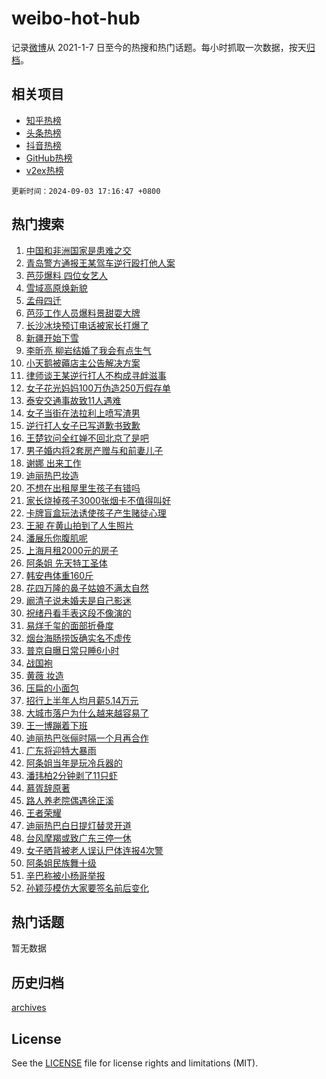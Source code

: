 # weibo-hot-hub

记录[微博](https://www.weibo.com)从 2021-1-7 日至今的热搜和热门话题。每小时抓取一次数据，按天[归档](archives)。

## 相关项目

- [知乎热榜](https://github.com/lonnyzhang423/zhihu-hot-hub)
- [头条热榜](https://github.com/lonnyzhang423/toutiao-hot-hub)
- [抖音热榜](https://github.com/lonnyzhang423/douyin-hot-hub)
- [GitHub热榜](https://github.com/lonnyzhang423/github-hot-hub)
- [v2ex热榜](https://github.com/lonnyzhang423/v2ex-hot-hub)


`更新时间：2024-09-03 17:16:47 +0800`

## 热门搜索

1. [中国和非洲国家是患难之交](https://m.weibo.cn/search?containerid=100103type%3D1%26t%3D10%26q%3D%23%E4%B8%AD%E5%9B%BD%E5%92%8C%E9%9D%9E%E6%B4%B2%E5%9B%BD%E5%AE%B6%E6%98%AF%E6%82%A3%E9%9A%BE%E4%B9%8B%E4%BA%A4%23&stream_entry_id=51&isnewpage=1&extparam=seat%3D1%26filter_type%3Drealtimehot%26stream_entry_id%3D51%26c_type%3D51%26dgr%3D0%26cate%3D10103%26pos%3D0%26q%3D%2523%25E4%25B8%25AD%25E5%259B%25BD%25E5%2592%258C%25E9%259D%259E%25E6%25B4%25B2%25E5%259B%25BD%25E5%25AE%25B6%25E6%2598%25AF%25E6%2582%25A3%25E9%259A%25BE%25E4%25B9%258B%25E4%25BA%25A4%2523%26display_time%3D1725355006%26pre_seqid%3D17253550060550056654)
1. [青岛警方通报王某驾车逆行殴打他人案](https://m.weibo.cn/search?containerid=100103type%3D1%26t%3D10%26q%3D%23%E9%9D%92%E5%B2%9B%E8%AD%A6%E6%96%B9%E9%80%9A%E6%8A%A5%E7%8E%8B%E6%9F%90%E9%A9%BE%E8%BD%A6%E9%80%86%E8%A1%8C%E6%AE%B4%E6%89%93%E4%BB%96%E4%BA%BA%E6%A1%88%23&stream_entry_id=31&isnewpage=1&extparam=seat%3D1%26stream_entry_id%3D31%26flag%3D4%26dgr%3D0%26pos%3D0%26filter_type%3Drealtimehot%26q%3D%2523%25E9%259D%2592%25E5%25B2%259B%25E8%25AD%25A6%25E6%2596%25B9%25E9%2580%259A%25E6%258A%25A5%25E7%258E%258B%25E6%259F%2590%25E9%25A9%25BE%25E8%25BD%25A6%25E9%2580%2586%25E8%25A1%258C%25E6%25AE%25B4%25E6%2589%2593%25E4%25BB%2596%25E4%25BA%25BA%25E6%25A1%2588%2523%26c_type%3D31%26realpos%3D1%26lcate%3D5001%26band_rank%3D1%26cate%3D5001%26display_time%3D1725355006%26pre_seqid%3D17253550060550056654)
1. [芭莎爆料 四位女艺人](https://m.weibo.cn/search?containerid=100103type%3D1%26t%3D10%26q%3D%E8%8A%AD%E8%8E%8E%E7%88%86%E6%96%99+%E5%9B%9B%E4%BD%8D%E5%A5%B3%E8%89%BA%E4%BA%BA&stream_entry_id=31&isnewpage=1&extparam=seat%3D1%26stream_entry_id%3D31%26flag%3D1%26dgr%3D0%26pos%3D1%26filter_type%3Drealtimehot%26q%3D%25E8%258A%25AD%25E8%258E%258E%25E7%2588%2586%25E6%2596%2599%2520%25E5%259B%259B%25E4%25BD%258D%25E5%25A5%25B3%25E8%2589%25BA%25E4%25BA%25BA%26c_type%3D31%26realpos%3D2%26lcate%3D5001%26band_rank%3D2%26cate%3D5001%26display_time%3D1725355006%26pre_seqid%3D17253550060550056654)
1. [雪域高原焕新貌](https://m.weibo.cn/search?containerid=100103type%3D1%26t%3D10%26q%3D%23%E9%9B%AA%E5%9F%9F%E9%AB%98%E5%8E%9F%E7%84%95%E6%96%B0%E8%B2%8C%23&stream_entry_id=31&isnewpage=1&extparam=seat%3D1%26stream_entry_id%3D31%26flag%3D1%26dgr%3D0%26pos%3D2%26filter_type%3Drealtimehot%26q%3D%2523%25E9%259B%25AA%25E5%259F%259F%25E9%25AB%2598%25E5%258E%259F%25E7%2584%2595%25E6%2596%25B0%25E8%25B2%258C%2523%26c_type%3D31%26realpos%3D3%26lcate%3D5001%26band_rank%3D3%26cate%3D5001%26display_time%3D1725355006%26pre_seqid%3D17253550060550056654)
1. [孟母四迁](https://m.weibo.cn/search?containerid=100103type%3D1%26t%3D10%26q%3D%23%E5%AD%9F%E6%AF%8D%E5%9B%9B%E8%BF%81%23&stream_entry_id=31&isnewpage=1&extparam=seat%3D1%26stream_entry_id%3D31%26dgr%3D0%26topic_ad%3D1%26pos%3D3%26filter_type%3Drealtimehot%26q%3D%2523%25E5%25AD%259F%25E6%25AF%258D%25E5%259B%259B%25E8%25BF%2581%2523%26c_type%3D31%26lcate%3D5001%26is_ad_pos%3D1%26cate%3D5001%26adid%3D253113%26band_rank%3D4%26display_time%3D1725355006%26pre_seqid%3D17253550060550056654)
1. [芭莎工作人员爆料景甜耍大牌](https://m.weibo.cn/search?containerid=100103type%3D1%26t%3D10%26q%3D%23%E8%8A%AD%E8%8E%8E%E5%B7%A5%E4%BD%9C%E4%BA%BA%E5%91%98%E7%88%86%E6%96%99%E6%99%AF%E7%94%9C%E8%80%8D%E5%A4%A7%E7%89%8C%23&stream_entry_id=31&isnewpage=1&extparam=seat%3D1%26stream_entry_id%3D31%26flag%3D1%26dgr%3D0%26pos%3D4%26filter_type%3Drealtimehot%26q%3D%2523%25E8%258A%25AD%25E8%258E%258E%25E5%25B7%25A5%25E4%25BD%259C%25E4%25BA%25BA%25E5%2591%2598%25E7%2588%2586%25E6%2596%2599%25E6%2599%25AF%25E7%2594%259C%25E8%2580%258D%25E5%25A4%25A7%25E7%2589%258C%2523%26c_type%3D31%26realpos%3D4%26lcate%3D5001%26band_rank%3D4%26cate%3D5001%26display_time%3D1725355006%26pre_seqid%3D17253550060550056654)
1. [长沙冰块预订电话被家长打爆了](https://m.weibo.cn/search?containerid=100103type%3D1%26t%3D10%26q%3D%23%E9%95%BF%E6%B2%99%E5%86%B0%E5%9D%97%E9%A2%84%E8%AE%A2%E7%94%B5%E8%AF%9D%E8%A2%AB%E5%AE%B6%E9%95%BF%E6%89%93%E7%88%86%E4%BA%86%23&stream_entry_id=31&isnewpage=1&extparam=seat%3D1%26stream_entry_id%3D31%26flag%3D0%26dgr%3D0%26pos%3D5%26filter_type%3Drealtimehot%26q%3D%2523%25E9%2595%25BF%25E6%25B2%2599%25E5%2586%25B0%25E5%259D%2597%25E9%25A2%2584%25E8%25AE%25A2%25E7%2594%25B5%25E8%25AF%259D%25E8%25A2%25AB%25E5%25AE%25B6%25E9%2595%25BF%25E6%2589%2593%25E7%2588%2586%25E4%25BA%2586%2523%26c_type%3D31%26realpos%3D5%26lcate%3D5001%26band_rank%3D5%26cate%3D5001%26display_time%3D1725355006%26pre_seqid%3D17253550060550056654)
1. [新疆开始下雪](https://m.weibo.cn/search?containerid=100103type%3D1%26t%3D10%26q%3D%23%E6%96%B0%E7%96%86%E5%BC%80%E5%A7%8B%E4%B8%8B%E9%9B%AA%23&stream_entry_id=31&isnewpage=1&extparam=seat%3D1%26stream_entry_id%3D31%26flag%3D0%26dgr%3D0%26pos%3D6%26filter_type%3Drealtimehot%26q%3D%2523%25E6%2596%25B0%25E7%2596%2586%25E5%25BC%2580%25E5%25A7%258B%25E4%25B8%258B%25E9%259B%25AA%2523%26c_type%3D31%26realpos%3D6%26lcate%3D5001%26band_rank%3D6%26cate%3D5001%26display_time%3D1725355006%26pre_seqid%3D17253550060550056654)
1. [李昕亮 柳岩结婚了我会有点生气](https://m.weibo.cn/search?containerid=100103type%3D1%26t%3D10%26q%3D%E6%9D%8E%E6%98%95%E4%BA%AE+%E6%9F%B3%E5%B2%A9%E7%BB%93%E5%A9%9A%E4%BA%86%E6%88%91%E4%BC%9A%E6%9C%89%E7%82%B9%E7%94%9F%E6%B0%94&stream_entry_id=31&isnewpage=1&extparam=seat%3D1%26stream_entry_id%3D31%26flag%3D1%26dgr%3D0%26pos%3D7%26filter_type%3Drealtimehot%26q%3D%25E6%259D%258E%25E6%2598%2595%25E4%25BA%25AE%2520%25E6%259F%25B3%25E5%25B2%25A9%25E7%25BB%2593%25E5%25A9%259A%25E4%25BA%2586%25E6%2588%2591%25E4%25BC%259A%25E6%259C%2589%25E7%2582%25B9%25E7%2594%259F%25E6%25B0%2594%26c_type%3D31%26realpos%3D7%26lcate%3D5001%26band_rank%3D7%26cate%3D5001%26display_time%3D1725355006%26pre_seqid%3D17253550060550056654)
1. [小天鹅被薅店主公告解决方案](https://m.weibo.cn/search?containerid=100103type%3D1%26t%3D10%26q%3D%23%E5%B0%8F%E5%A4%A9%E9%B9%85%E8%A2%AB%E8%96%85%E5%BA%97%E4%B8%BB%E5%85%AC%E5%91%8A%E8%A7%A3%E5%86%B3%E6%96%B9%E6%A1%88%23&stream_entry_id=31&isnewpage=1&extparam=seat%3D1%26stream_entry_id%3D31%26flag%3D0%26dgr%3D0%26pos%3D8%26filter_type%3Drealtimehot%26q%3D%2523%25E5%25B0%258F%25E5%25A4%25A9%25E9%25B9%2585%25E8%25A2%25AB%25E8%2596%2585%25E5%25BA%2597%25E4%25B8%25BB%25E5%2585%25AC%25E5%2591%258A%25E8%25A7%25A3%25E5%2586%25B3%25E6%2596%25B9%25E6%25A1%2588%2523%26c_type%3D31%26realpos%3D8%26lcate%3D5001%26band_rank%3D8%26cate%3D5001%26display_time%3D1725355006%26pre_seqid%3D17253550060550056654)
1. [律师谈王某逆行打人不构成寻衅滋事](https://m.weibo.cn/search?containerid=100103type%3D1%26t%3D10%26q%3D%23%E5%BE%8B%E5%B8%88%E8%B0%88%E7%8E%8B%E6%9F%90%E9%80%86%E8%A1%8C%E6%89%93%E4%BA%BA%E4%B8%8D%E6%9E%84%E6%88%90%E5%AF%BB%E8%A1%85%E6%BB%8B%E4%BA%8B%23&stream_entry_id=31&isnewpage=1&extparam=seat%3D1%26stream_entry_id%3D31%26flag%3D1%26dgr%3D0%26pos%3D9%26filter_type%3Drealtimehot%26q%3D%2523%25E5%25BE%258B%25E5%25B8%2588%25E8%25B0%2588%25E7%258E%258B%25E6%259F%2590%25E9%2580%2586%25E8%25A1%258C%25E6%2589%2593%25E4%25BA%25BA%25E4%25B8%258D%25E6%259E%2584%25E6%2588%2590%25E5%25AF%25BB%25E8%25A1%2585%25E6%25BB%258B%25E4%25BA%258B%2523%26c_type%3D31%26realpos%3D9%26lcate%3D5001%26band_rank%3D9%26cate%3D5001%26display_time%3D1725355006%26pre_seqid%3D17253550060550056654)
1. [女子花光妈妈100万伪造250万假存单](https://m.weibo.cn/search?containerid=100103type%3D1%26t%3D10%26q%3D%23%E5%A5%B3%E5%AD%90%E8%8A%B1%E5%85%89%E5%A6%88%E5%A6%88100%E4%B8%87%E4%BC%AA%E9%80%A0250%E4%B8%87%E5%81%87%E5%AD%98%E5%8D%95%23&stream_entry_id=31&isnewpage=1&extparam=seat%3D1%26stream_entry_id%3D31%26flag%3D0%26dgr%3D0%26pos%3D10%26filter_type%3Drealtimehot%26q%3D%2523%25E5%25A5%25B3%25E5%25AD%2590%25E8%258A%25B1%25E5%2585%2589%25E5%25A6%2588%25E5%25A6%2588100%25E4%25B8%2587%25E4%25BC%25AA%25E9%2580%25A0250%25E4%25B8%2587%25E5%2581%2587%25E5%25AD%2598%25E5%258D%2595%2523%26c_type%3D31%26realpos%3D10%26lcate%3D5001%26band_rank%3D10%26cate%3D5001%26display_time%3D1725355006%26pre_seqid%3D17253550060550056654)
1. [泰安交通事故致11人遇难](https://m.weibo.cn/search?containerid=100103type%3D1%26t%3D10%26q%3D%23%E6%B3%B0%E5%AE%89%E4%BA%A4%E9%80%9A%E4%BA%8B%E6%95%85%E8%87%B411%E4%BA%BA%E9%81%87%E9%9A%BE%23&stream_entry_id=31&isnewpage=1&extparam=seat%3D1%26stream_entry_id%3D31%26flag%3D2%26dgr%3D0%26pos%3D11%26filter_type%3Drealtimehot%26q%3D%2523%25E6%25B3%25B0%25E5%25AE%2589%25E4%25BA%25A4%25E9%2580%259A%25E4%25BA%258B%25E6%2595%2585%25E8%2587%25B411%25E4%25BA%25BA%25E9%2581%2587%25E9%259A%25BE%2523%26c_type%3D31%26realpos%3D11%26lcate%3D5001%26band_rank%3D11%26cate%3D5001%26display_time%3D1725355006%26pre_seqid%3D17253550060550056654)
1. [女子当街在法拉利上喷写渣男](https://m.weibo.cn/search?containerid=100103type%3D1%26t%3D10%26q%3D%23%E5%A5%B3%E5%AD%90%E5%BD%93%E8%A1%97%E5%9C%A8%E6%B3%95%E6%8B%89%E5%88%A9%E4%B8%8A%E5%96%B7%E5%86%99%E6%B8%A3%E7%94%B7%23&stream_entry_id=31&isnewpage=1&extparam=seat%3D1%26stream_entry_id%3D31%26flag%3D0%26dgr%3D0%26pos%3D12%26filter_type%3Drealtimehot%26q%3D%2523%25E5%25A5%25B3%25E5%25AD%2590%25E5%25BD%2593%25E8%25A1%2597%25E5%259C%25A8%25E6%25B3%2595%25E6%258B%2589%25E5%2588%25A9%25E4%25B8%258A%25E5%2596%25B7%25E5%2586%2599%25E6%25B8%25A3%25E7%2594%25B7%2523%26c_type%3D31%26realpos%3D12%26lcate%3D5001%26band_rank%3D12%26cate%3D5001%26display_time%3D1725355006%26pre_seqid%3D17253550060550056654)
1. [逆行打人女子已写道歉书致歉](https://m.weibo.cn/search?containerid=100103type%3D1%26t%3D10%26q%3D%23%E9%80%86%E8%A1%8C%E6%89%93%E4%BA%BA%E5%A5%B3%E5%AD%90%E5%B7%B2%E5%86%99%E9%81%93%E6%AD%89%E4%B9%A6%E8%87%B4%E6%AD%89%23&stream_entry_id=31&isnewpage=1&extparam=seat%3D1%26stream_entry_id%3D31%26flag%3D1%26dgr%3D0%26pos%3D13%26filter_type%3Drealtimehot%26q%3D%2523%25E9%2580%2586%25E8%25A1%258C%25E6%2589%2593%25E4%25BA%25BA%25E5%25A5%25B3%25E5%25AD%2590%25E5%25B7%25B2%25E5%2586%2599%25E9%2581%2593%25E6%25AD%2589%25E4%25B9%25A6%25E8%2587%25B4%25E6%25AD%2589%2523%26c_type%3D31%26realpos%3D13%26lcate%3D5001%26band_rank%3D13%26cate%3D5001%26display_time%3D1725355006%26pre_seqid%3D17253550060550056654)
1. [王楚钦问全红婵不回北京了是吧](https://m.weibo.cn/search?containerid=100103type%3D1%26t%3D10%26q%3D%23%E7%8E%8B%E6%A5%9A%E9%92%A6%E9%97%AE%E5%85%A8%E7%BA%A2%E5%A9%B5%E4%B8%8D%E5%9B%9E%E5%8C%97%E4%BA%AC%E4%BA%86%E6%98%AF%E5%90%A7%23&stream_entry_id=31&isnewpage=1&extparam=seat%3D1%26stream_entry_id%3D31%26flag%3D0%26dgr%3D0%26pos%3D14%26filter_type%3Drealtimehot%26q%3D%2523%25E7%258E%258B%25E6%25A5%259A%25E9%2592%25A6%25E9%2597%25AE%25E5%2585%25A8%25E7%25BA%25A2%25E5%25A9%25B5%25E4%25B8%258D%25E5%259B%259E%25E5%258C%2597%25E4%25BA%25AC%25E4%25BA%2586%25E6%2598%25AF%25E5%2590%25A7%2523%26c_type%3D31%26realpos%3D14%26lcate%3D5001%26band_rank%3D14%26cate%3D5001%26display_time%3D1725355006%26pre_seqid%3D17253550060550056654)
1. [男子婚内将2套房产赠与和前妻儿子](https://m.weibo.cn/search?containerid=100103type%3D1%26t%3D10%26q%3D%23%E7%94%B7%E5%AD%90%E5%A9%9A%E5%86%85%E5%B0%862%E5%A5%97%E6%88%BF%E4%BA%A7%E8%B5%A0%E4%B8%8E%E5%92%8C%E5%89%8D%E5%A6%BB%E5%84%BF%E5%AD%90%23&stream_entry_id=31&isnewpage=1&extparam=seat%3D1%26stream_entry_id%3D31%26flag%3D0%26dgr%3D0%26pos%3D15%26filter_type%3Drealtimehot%26q%3D%2523%25E7%2594%25B7%25E5%25AD%2590%25E5%25A9%259A%25E5%2586%2585%25E5%25B0%25862%25E5%25A5%2597%25E6%2588%25BF%25E4%25BA%25A7%25E8%25B5%25A0%25E4%25B8%258E%25E5%2592%258C%25E5%2589%258D%25E5%25A6%25BB%25E5%2584%25BF%25E5%25AD%2590%2523%26c_type%3D31%26realpos%3D15%26lcate%3D5001%26band_rank%3D15%26cate%3D5001%26display_time%3D1725355006%26pre_seqid%3D17253550060550056654)
1. [谢娜 出来工作](https://m.weibo.cn/search?containerid=100103type%3D1%26t%3D10%26q%3D%E8%B0%A2%E5%A8%9C+%E5%87%BA%E6%9D%A5%E5%B7%A5%E4%BD%9C&stream_entry_id=31&isnewpage=1&extparam=seat%3D1%26stream_entry_id%3D31%26flag%3D1%26dgr%3D0%26pos%3D16%26filter_type%3Drealtimehot%26q%3D%25E8%25B0%25A2%25E5%25A8%259C%2520%25E5%2587%25BA%25E6%259D%25A5%25E5%25B7%25A5%25E4%25BD%259C%26c_type%3D31%26realpos%3D16%26lcate%3D5001%26band_rank%3D16%26cate%3D5001%26display_time%3D1725355006%26pre_seqid%3D17253550060550056654)
1. [迪丽热巴妆造](https://m.weibo.cn/search?containerid=100103type%3D1%26t%3D10%26q%3D%E8%BF%AA%E4%B8%BD%E7%83%AD%E5%B7%B4%E5%A6%86%E9%80%A0&stream_entry_id=31&isnewpage=1&extparam=seat%3D1%26stream_entry_id%3D31%26flag%3D0%26dgr%3D0%26pos%3D17%26filter_type%3Drealtimehot%26q%3D%25E8%25BF%25AA%25E4%25B8%25BD%25E7%2583%25AD%25E5%25B7%25B4%25E5%25A6%2586%25E9%2580%25A0%26c_type%3D31%26realpos%3D17%26lcate%3D5001%26band_rank%3D17%26cate%3D5001%26display_time%3D1725355006%26pre_seqid%3D17253550060550056654)
1. [不想在出租屋里生孩子有错吗](https://m.weibo.cn/search?containerid=100103type%3D1%26t%3D10%26q%3D%E4%B8%8D%E6%83%B3%E5%9C%A8%E5%87%BA%E7%A7%9F%E5%B1%8B%E9%87%8C%E7%94%9F%E5%AD%A9%E5%AD%90%E6%9C%89%E9%94%99%E5%90%97&stream_entry_id=31&isnewpage=1&extparam=seat%3D1%26stream_entry_id%3D31%26flag%3D0%26dgr%3D0%26pos%3D18%26filter_type%3Drealtimehot%26q%3D%25E4%25B8%258D%25E6%2583%25B3%25E5%259C%25A8%25E5%2587%25BA%25E7%25A7%259F%25E5%25B1%258B%25E9%2587%258C%25E7%2594%259F%25E5%25AD%25A9%25E5%25AD%2590%25E6%259C%2589%25E9%2594%2599%25E5%2590%2597%26c_type%3D31%26realpos%3D18%26lcate%3D5001%26band_rank%3D18%26cate%3D5001%26display_time%3D1725355006%26pre_seqid%3D17253550060550056654)
1. [家长烧掉孩子3000张烟卡不值得叫好](https://m.weibo.cn/search?containerid=100103type%3D1%26t%3D10%26q%3D%23%E5%AE%B6%E9%95%BF%E7%83%A7%E6%8E%89%E5%AD%A9%E5%AD%903000%E5%BC%A0%E7%83%9F%E5%8D%A1%E4%B8%8D%E5%80%BC%E5%BE%97%E5%8F%AB%E5%A5%BD%23&stream_entry_id=31&isnewpage=1&extparam=seat%3D1%26stream_entry_id%3D31%26flag%3D1%26dgr%3D0%26pos%3D19%26filter_type%3Drealtimehot%26q%3D%2523%25E5%25AE%25B6%25E9%2595%25BF%25E7%2583%25A7%25E6%258E%2589%25E5%25AD%25A9%25E5%25AD%25903000%25E5%25BC%25A0%25E7%2583%259F%25E5%258D%25A1%25E4%25B8%258D%25E5%2580%25BC%25E5%25BE%2597%25E5%258F%25AB%25E5%25A5%25BD%2523%26c_type%3D31%26realpos%3D19%26lcate%3D5001%26band_rank%3D19%26cate%3D5001%26display_time%3D1725355006%26pre_seqid%3D17253550060550056654)
1. [卡牌盲盒玩法诱使孩子产生赌徒心理](https://m.weibo.cn/search?containerid=100103type%3D1%26t%3D10%26q%3D%23%E5%8D%A1%E7%89%8C%E7%9B%B2%E7%9B%92%E7%8E%A9%E6%B3%95%E8%AF%B1%E4%BD%BF%E5%AD%A9%E5%AD%90%E4%BA%A7%E7%94%9F%E8%B5%8C%E5%BE%92%E5%BF%83%E7%90%86%23&stream_entry_id=31&isnewpage=1&extparam=seat%3D1%26stream_entry_id%3D31%26flag%3D1%26dgr%3D0%26pos%3D20%26filter_type%3Drealtimehot%26q%3D%2523%25E5%258D%25A1%25E7%2589%258C%25E7%259B%25B2%25E7%259B%2592%25E7%258E%25A9%25E6%25B3%2595%25E8%25AF%25B1%25E4%25BD%25BF%25E5%25AD%25A9%25E5%25AD%2590%25E4%25BA%25A7%25E7%2594%259F%25E8%25B5%258C%25E5%25BE%2592%25E5%25BF%2583%25E7%2590%2586%2523%26c_type%3D31%26realpos%3D20%26lcate%3D5001%26band_rank%3D20%26cate%3D5001%26display_time%3D1725355006%26pre_seqid%3D17253550060550056654)
1. [王昶 在黄山拍到了人生照片](https://m.weibo.cn/search?containerid=100103type%3D1%26t%3D10%26q%3D%E7%8E%8B%E6%98%B6+%E5%9C%A8%E9%BB%84%E5%B1%B1%E6%8B%8D%E5%88%B0%E4%BA%86%E4%BA%BA%E7%94%9F%E7%85%A7%E7%89%87&stream_entry_id=31&isnewpage=1&extparam=seat%3D1%26stream_entry_id%3D31%26flag%3D1%26dgr%3D0%26pos%3D21%26filter_type%3Drealtimehot%26q%3D%25E7%258E%258B%25E6%2598%25B6%2520%25E5%259C%25A8%25E9%25BB%2584%25E5%25B1%25B1%25E6%258B%258D%25E5%2588%25B0%25E4%25BA%2586%25E4%25BA%25BA%25E7%2594%259F%25E7%2585%25A7%25E7%2589%2587%26c_type%3D31%26realpos%3D21%26lcate%3D5001%26band_rank%3D21%26cate%3D5001%26display_time%3D1725355006%26pre_seqid%3D17253550060550056654)
1. [潘展乐你腹肌呢](https://m.weibo.cn/search?containerid=100103type%3D1%26t%3D10%26q%3D%23%E6%BD%98%E5%B1%95%E4%B9%90%E4%BD%A0%E8%85%B9%E8%82%8C%E5%91%A2%23&stream_entry_id=31&isnewpage=1&extparam=seat%3D1%26stream_entry_id%3D31%26flag%3D1%26dgr%3D0%26pos%3D22%26filter_type%3Drealtimehot%26q%3D%2523%25E6%25BD%2598%25E5%25B1%2595%25E4%25B9%2590%25E4%25BD%25A0%25E8%2585%25B9%25E8%2582%258C%25E5%2591%25A2%2523%26c_type%3D31%26realpos%3D22%26lcate%3D5001%26band_rank%3D22%26cate%3D5001%26display_time%3D1725355006%26pre_seqid%3D17253550060550056654)
1. [上海月租2000元的房子](https://m.weibo.cn/search?containerid=100103type%3D1%26t%3D10%26q%3D%E4%B8%8A%E6%B5%B7%E6%9C%88%E7%A7%9F2000%E5%85%83%E7%9A%84%E6%88%BF%E5%AD%90&stream_entry_id=31&isnewpage=1&extparam=seat%3D1%26stream_entry_id%3D31%26flag%3D0%26dgr%3D0%26pos%3D23%26filter_type%3Drealtimehot%26q%3D%25E4%25B8%258A%25E6%25B5%25B7%25E6%259C%2588%25E7%25A7%259F2000%25E5%2585%2583%25E7%259A%2584%25E6%2588%25BF%25E5%25AD%2590%26c_type%3D31%26realpos%3D23%26lcate%3D5001%26band_rank%3D23%26cate%3D5001%26display_time%3D1725355006%26pre_seqid%3D17253550060550056654)
1. [阿条姐 先天特工圣体](https://m.weibo.cn/search?containerid=100103type%3D1%26t%3D10%26q%3D%E9%98%BF%E6%9D%A1%E5%A7%90+%E5%85%88%E5%A4%A9%E7%89%B9%E5%B7%A5%E5%9C%A3%E4%BD%93&stream_entry_id=31&isnewpage=1&extparam=seat%3D1%26stream_entry_id%3D31%26flag%3D1%26dgr%3D0%26pos%3D24%26filter_type%3Drealtimehot%26q%3D%25E9%2598%25BF%25E6%259D%25A1%25E5%25A7%2590%2520%25E5%2585%2588%25E5%25A4%25A9%25E7%2589%25B9%25E5%25B7%25A5%25E5%259C%25A3%25E4%25BD%2593%26c_type%3D31%26realpos%3D24%26lcate%3D5001%26band_rank%3D24%26cate%3D5001%26display_time%3D1725355006%26pre_seqid%3D17253550060550056654)
1. [韩安冉体重160斤](https://m.weibo.cn/search?containerid=100103type%3D1%26t%3D10%26q%3D%23%E9%9F%A9%E5%AE%89%E5%86%89%E4%BD%93%E9%87%8D160%E6%96%A4%23&stream_entry_id=31&isnewpage=1&extparam=seat%3D1%26stream_entry_id%3D31%26flag%3D2%26dgr%3D0%26pos%3D25%26filter_type%3Drealtimehot%26q%3D%2523%25E9%259F%25A9%25E5%25AE%2589%25E5%2586%2589%25E4%25BD%2593%25E9%2587%258D160%25E6%2596%25A4%2523%26c_type%3D31%26realpos%3D25%26lcate%3D5001%26band_rank%3D25%26cate%3D5001%26display_time%3D1725355006%26pre_seqid%3D17253550060550056654)
1. [花四万隆的鼻子姑娘不满太自然](https://m.weibo.cn/search?containerid=100103type%3D1%26t%3D10%26q%3D%23%E8%8A%B1%E5%9B%9B%E4%B8%87%E9%9A%86%E7%9A%84%E9%BC%BB%E5%AD%90%E5%A7%91%E5%A8%98%E4%B8%8D%E6%BB%A1%E5%A4%AA%E8%87%AA%E7%84%B6%23&stream_entry_id=31&isnewpage=1&extparam=seat%3D1%26stream_entry_id%3D31%26flag%3D0%26dgr%3D0%26pos%3D26%26filter_type%3Drealtimehot%26q%3D%2523%25E8%258A%25B1%25E5%259B%259B%25E4%25B8%2587%25E9%259A%2586%25E7%259A%2584%25E9%25BC%25BB%25E5%25AD%2590%25E5%25A7%2591%25E5%25A8%2598%25E4%25B8%258D%25E6%25BB%25A1%25E5%25A4%25AA%25E8%2587%25AA%25E7%2584%25B6%2523%26c_type%3D31%26realpos%3D26%26lcate%3D5001%26band_rank%3D26%26cate%3D5001%26display_time%3D1725355006%26pre_seqid%3D17253550060550056654)
1. [阚清子说未婚夫是自己影迷](https://m.weibo.cn/search?containerid=100103type%3D1%26t%3D10%26q%3D%23%E9%98%9A%E6%B8%85%E5%AD%90%E8%AF%B4%E6%9C%AA%E5%A9%9A%E5%A4%AB%E6%98%AF%E8%87%AA%E5%B7%B1%E5%BD%B1%E8%BF%B7%23&stream_entry_id=31&isnewpage=1&extparam=seat%3D1%26stream_entry_id%3D31%26flag%3D1%26dgr%3D0%26pos%3D27%26filter_type%3Drealtimehot%26q%3D%2523%25E9%2598%259A%25E6%25B8%2585%25E5%25AD%2590%25E8%25AF%25B4%25E6%259C%25AA%25E5%25A9%259A%25E5%25A4%25AB%25E6%2598%25AF%25E8%2587%25AA%25E5%25B7%25B1%25E5%25BD%25B1%25E8%25BF%25B7%2523%26c_type%3D31%26realpos%3D27%26lcate%3D5001%26band_rank%3D27%26cate%3D5001%26display_time%3D1725355006%26pre_seqid%3D17253550060550056654)
1. [祝绪丹看手表这段不像演的](https://m.weibo.cn/search?containerid=100103type%3D1%26t%3D10%26q%3D%E7%A5%9D%E7%BB%AA%E4%B8%B9%E7%9C%8B%E6%89%8B%E8%A1%A8%E8%BF%99%E6%AE%B5%E4%B8%8D%E5%83%8F%E6%BC%94%E7%9A%84&stream_entry_id=31&isnewpage=1&extparam=seat%3D1%26stream_entry_id%3D31%26flag%3D0%26dgr%3D0%26pos%3D28%26filter_type%3Drealtimehot%26q%3D%25E7%25A5%259D%25E7%25BB%25AA%25E4%25B8%25B9%25E7%259C%258B%25E6%2589%258B%25E8%25A1%25A8%25E8%25BF%2599%25E6%25AE%25B5%25E4%25B8%258D%25E5%2583%258F%25E6%25BC%2594%25E7%259A%2584%26c_type%3D31%26realpos%3D28%26lcate%3D5001%26band_rank%3D28%26cate%3D5001%26display_time%3D1725355006%26pre_seqid%3D17253550060550056654)
1. [易烊千玺的面部折叠度](https://m.weibo.cn/search?containerid=100103type%3D1%26t%3D10%26q%3D%23%E6%98%93%E7%83%8A%E5%8D%83%E7%8E%BA%E7%9A%84%E9%9D%A2%E9%83%A8%E6%8A%98%E5%8F%A0%E5%BA%A6%23&stream_entry_id=31&isnewpage=1&extparam=seat%3D1%26stream_entry_id%3D31%26flag%3D1%26dgr%3D0%26pos%3D29%26filter_type%3Drealtimehot%26q%3D%2523%25E6%2598%2593%25E7%2583%258A%25E5%258D%2583%25E7%258E%25BA%25E7%259A%2584%25E9%259D%25A2%25E9%2583%25A8%25E6%258A%2598%25E5%258F%25A0%25E5%25BA%25A6%2523%26c_type%3D31%26realpos%3D29%26lcate%3D5001%26band_rank%3D29%26cate%3D5001%26display_time%3D1725355006%26pre_seqid%3D17253550060550056654)
1. [烟台海肠捞饭确实名不虚传](https://m.weibo.cn/search?containerid=100103type%3D1%26t%3D10%26q%3D%23%E7%83%9F%E5%8F%B0%E6%B5%B7%E8%82%A0%E6%8D%9E%E9%A5%AD%E7%A1%AE%E5%AE%9E%E5%90%8D%E4%B8%8D%E8%99%9A%E4%BC%A0%23&stream_entry_id=31&isnewpage=1&extparam=seat%3D1%26stream_entry_id%3D31%26flag%3D0%26dgr%3D0%26pos%3D30%26filter_type%3Drealtimehot%26q%3D%2523%25E7%2583%259F%25E5%258F%25B0%25E6%25B5%25B7%25E8%2582%25A0%25E6%258D%259E%25E9%25A5%25AD%25E7%25A1%25AE%25E5%25AE%259E%25E5%2590%258D%25E4%25B8%258D%25E8%2599%259A%25E4%25BC%25A0%2523%26c_type%3D31%26realpos%3D30%26adid%3D253079%26lcate%3D5001%26band_rank%3D30%26cate%3D5001%26display_time%3D1725355006%26pre_seqid%3D17253550060550056654)
1. [普京自曝日常只睡6小时](https://m.weibo.cn/search?containerid=100103type%3D1%26t%3D10%26q%3D%23%E6%99%AE%E4%BA%AC%E8%87%AA%E6%9B%9D%E6%97%A5%E5%B8%B8%E5%8F%AA%E7%9D%A16%E5%B0%8F%E6%97%B6%23&stream_entry_id=31&isnewpage=1&extparam=seat%3D1%26stream_entry_id%3D31%26flag%3D0%26dgr%3D0%26pos%3D31%26filter_type%3Drealtimehot%26q%3D%2523%25E6%2599%25AE%25E4%25BA%25AC%25E8%2587%25AA%25E6%259B%259D%25E6%2597%25A5%25E5%25B8%25B8%25E5%258F%25AA%25E7%259D%25A16%25E5%25B0%258F%25E6%2597%25B6%2523%26c_type%3D31%26realpos%3D31%26lcate%3D5001%26band_rank%3D31%26cate%3D5001%26display_time%3D1725355006%26pre_seqid%3D17253550060550056654)
1. [战国袍](https://m.weibo.cn/search?containerid=100103type%3D1%26t%3D10%26q%3D%E6%88%98%E5%9B%BD%E8%A2%8D&stream_entry_id=31&isnewpage=1&extparam=seat%3D1%26stream_entry_id%3D31%26flag%3D1%26dgr%3D0%26pos%3D32%26filter_type%3Drealtimehot%26q%3D%25E6%2588%2598%25E5%259B%25BD%25E8%25A2%258D%26c_type%3D31%26realpos%3D32%26lcate%3D5001%26band_rank%3D32%26cate%3D5001%26display_time%3D1725355006%26pre_seqid%3D17253550060550056654)
1. [黄薇 妆造](https://m.weibo.cn/search?containerid=100103type%3D1%26t%3D10%26q%3D%E9%BB%84%E8%96%87+%E5%A6%86%E9%80%A0&stream_entry_id=31&isnewpage=1&extparam=seat%3D1%26stream_entry_id%3D31%26flag%3D0%26dgr%3D0%26pos%3D33%26filter_type%3Drealtimehot%26q%3D%25E9%25BB%2584%25E8%2596%2587%2520%25E5%25A6%2586%25E9%2580%25A0%26c_type%3D31%26realpos%3D33%26lcate%3D5001%26band_rank%3D33%26cate%3D5001%26display_time%3D1725355006%26pre_seqid%3D17253550060550056654)
1. [压扁的小面包](https://m.weibo.cn/search?containerid=100103type%3D1%26t%3D10%26q%3D%E5%8E%8B%E6%89%81%E7%9A%84%E5%B0%8F%E9%9D%A2%E5%8C%85&stream_entry_id=31&isnewpage=1&extparam=seat%3D1%26stream_entry_id%3D31%26flag%3D1%26dgr%3D0%26pos%3D34%26filter_type%3Drealtimehot%26q%3D%25E5%258E%258B%25E6%2589%2581%25E7%259A%2584%25E5%25B0%258F%25E9%259D%25A2%25E5%258C%2585%26c_type%3D31%26realpos%3D34%26lcate%3D5001%26band_rank%3D34%26cate%3D5001%26display_time%3D1725355006%26pre_seqid%3D17253550060550056654)
1. [招行上半年人均月薪5.14万元](https://m.weibo.cn/search?containerid=100103type%3D1%26t%3D10%26q%3D%23%E6%8B%9B%E8%A1%8C%E4%B8%8A%E5%8D%8A%E5%B9%B4%E4%BA%BA%E5%9D%87%E6%9C%88%E8%96%AA5.14%E4%B8%87%E5%85%83%23&stream_entry_id=31&isnewpage=1&extparam=seat%3D1%26stream_entry_id%3D31%26flag%3D1%26dgr%3D0%26pos%3D35%26filter_type%3Drealtimehot%26q%3D%2523%25E6%258B%259B%25E8%25A1%258C%25E4%25B8%258A%25E5%258D%258A%25E5%25B9%25B4%25E4%25BA%25BA%25E5%259D%2587%25E6%259C%2588%25E8%2596%25AA5.14%25E4%25B8%2587%25E5%2585%2583%2523%26c_type%3D31%26realpos%3D35%26lcate%3D5001%26band_rank%3D35%26cate%3D5001%26display_time%3D1725355006%26pre_seqid%3D17253550060550056654)
1. [大城市落户为什么越来越容易了](https://m.weibo.cn/search?containerid=100103type%3D1%26t%3D10%26q%3D%23%E5%A4%A7%E5%9F%8E%E5%B8%82%E8%90%BD%E6%88%B7%E4%B8%BA%E4%BB%80%E4%B9%88%E8%B6%8A%E6%9D%A5%E8%B6%8A%E5%AE%B9%E6%98%93%E4%BA%86%23&stream_entry_id=31&isnewpage=1&extparam=seat%3D1%26stream_entry_id%3D31%26flag%3D1%26dgr%3D0%26pos%3D36%26filter_type%3Drealtimehot%26q%3D%2523%25E5%25A4%25A7%25E5%259F%258E%25E5%25B8%2582%25E8%2590%25BD%25E6%2588%25B7%25E4%25B8%25BA%25E4%25BB%2580%25E4%25B9%2588%25E8%25B6%258A%25E6%259D%25A5%25E8%25B6%258A%25E5%25AE%25B9%25E6%2598%2593%25E4%25BA%2586%2523%26c_type%3D31%26realpos%3D36%26lcate%3D5001%26band_rank%3D36%26cate%3D5001%26display_time%3D1725355006%26pre_seqid%3D17253550060550056654)
1. [王一博蹦着下班](https://m.weibo.cn/search?containerid=100103type%3D1%26t%3D10%26q%3D%23%E7%8E%8B%E4%B8%80%E5%8D%9A%E8%B9%A6%E7%9D%80%E4%B8%8B%E7%8F%AD%23&stream_entry_id=31&isnewpage=1&extparam=seat%3D1%26stream_entry_id%3D31%26flag%3D1%26dgr%3D0%26pos%3D37%26filter_type%3Drealtimehot%26q%3D%2523%25E7%258E%258B%25E4%25B8%2580%25E5%258D%259A%25E8%25B9%25A6%25E7%259D%2580%25E4%25B8%258B%25E7%258F%25AD%2523%26c_type%3D31%26realpos%3D37%26lcate%3D5001%26band_rank%3D37%26cate%3D5001%26display_time%3D1725355006%26pre_seqid%3D17253550060550056654)
1. [迪丽热巴张俪时隔一个月再合作](https://m.weibo.cn/search?containerid=100103type%3D1%26t%3D10%26q%3D%23%E8%BF%AA%E4%B8%BD%E7%83%AD%E5%B7%B4%E5%BC%A0%E4%BF%AA%E6%97%B6%E9%9A%94%E4%B8%80%E4%B8%AA%E6%9C%88%E5%86%8D%E5%90%88%E4%BD%9C%23&stream_entry_id=31&isnewpage=1&extparam=seat%3D1%26stream_entry_id%3D31%26flag%3D1%26dgr%3D0%26pos%3D38%26filter_type%3Drealtimehot%26q%3D%2523%25E8%25BF%25AA%25E4%25B8%25BD%25E7%2583%25AD%25E5%25B7%25B4%25E5%25BC%25A0%25E4%25BF%25AA%25E6%2597%25B6%25E9%259A%2594%25E4%25B8%2580%25E4%25B8%25AA%25E6%259C%2588%25E5%2586%258D%25E5%2590%2588%25E4%25BD%259C%2523%26c_type%3D31%26realpos%3D38%26lcate%3D5001%26band_rank%3D38%26cate%3D5001%26display_time%3D1725355006%26pre_seqid%3D17253550060550056654)
1. [广东将迎特大暴雨](https://m.weibo.cn/search?containerid=100103type%3D1%26t%3D10%26q%3D%23%E5%B9%BF%E4%B8%9C%E5%B0%86%E8%BF%8E%E7%89%B9%E5%A4%A7%E6%9A%B4%E9%9B%A8%23&stream_entry_id=31&isnewpage=1&extparam=seat%3D1%26stream_entry_id%3D31%26flag%3D0%26dgr%3D0%26pos%3D39%26filter_type%3Drealtimehot%26q%3D%2523%25E5%25B9%25BF%25E4%25B8%259C%25E5%25B0%2586%25E8%25BF%258E%25E7%2589%25B9%25E5%25A4%25A7%25E6%259A%25B4%25E9%259B%25A8%2523%26c_type%3D31%26realpos%3D39%26lcate%3D5001%26band_rank%3D39%26cate%3D5001%26display_time%3D1725355006%26pre_seqid%3D17253550060550056654)
1. [阿条姐当年是玩冷兵器的](https://m.weibo.cn/search?containerid=100103type%3D1%26t%3D10%26q%3D%23%E9%98%BF%E6%9D%A1%E5%A7%90%E5%BD%93%E5%B9%B4%E6%98%AF%E7%8E%A9%E5%86%B7%E5%85%B5%E5%99%A8%E7%9A%84%23&stream_entry_id=31&isnewpage=1&extparam=seat%3D1%26stream_entry_id%3D31%26flag%3D1%26dgr%3D0%26pos%3D40%26filter_type%3Drealtimehot%26q%3D%2523%25E9%2598%25BF%25E6%259D%25A1%25E5%25A7%2590%25E5%25BD%2593%25E5%25B9%25B4%25E6%2598%25AF%25E7%258E%25A9%25E5%2586%25B7%25E5%2585%25B5%25E5%2599%25A8%25E7%259A%2584%2523%26c_type%3D31%26realpos%3D40%26lcate%3D5001%26band_rank%3D40%26cate%3D5001%26display_time%3D1725355006%26pre_seqid%3D17253550060550056654)
1. [潘玮柏2分钟剥了11只虾](https://m.weibo.cn/search?containerid=100103type%3D1%26t%3D10%26q%3D%E6%BD%98%E7%8E%AE%E6%9F%8F2%E5%88%86%E9%92%9F%E5%89%A5%E4%BA%8611%E5%8F%AA%E8%99%BE&stream_entry_id=31&isnewpage=1&extparam=seat%3D1%26stream_entry_id%3D31%26flag%3D0%26dgr%3D0%26pos%3D41%26filter_type%3Drealtimehot%26q%3D%25E6%25BD%2598%25E7%258E%25AE%25E6%259F%258F2%25E5%2588%2586%25E9%2592%259F%25E5%2589%25A5%25E4%25BA%258611%25E5%258F%25AA%25E8%2599%25BE%26c_type%3D31%26realpos%3D41%26lcate%3D5001%26band_rank%3D41%26cate%3D5001%26display_time%3D1725355006%26pre_seqid%3D17253550060550056654)
1. [慕胥辞原著](https://m.weibo.cn/search?containerid=100103type%3D1%26t%3D10%26q%3D%E6%85%95%E8%83%A5%E8%BE%9E%E5%8E%9F%E8%91%97&stream_entry_id=31&isnewpage=1&extparam=seat%3D1%26stream_entry_id%3D31%26flag%3D1%26dgr%3D0%26pos%3D42%26filter_type%3Drealtimehot%26q%3D%25E6%2585%2595%25E8%2583%25A5%25E8%25BE%259E%25E5%258E%259F%25E8%2591%2597%26c_type%3D31%26realpos%3D42%26lcate%3D5001%26band_rank%3D42%26cate%3D5001%26display_time%3D1725355006%26pre_seqid%3D17253550060550056654)
1. [路人养老院偶遇徐正溪](https://m.weibo.cn/search?containerid=100103type%3D1%26t%3D10%26q%3D%E8%B7%AF%E4%BA%BA%E5%85%BB%E8%80%81%E9%99%A2%E5%81%B6%E9%81%87%E5%BE%90%E6%AD%A3%E6%BA%AA&stream_entry_id=31&isnewpage=1&extparam=seat%3D1%26stream_entry_id%3D31%26flag%3D1%26dgr%3D0%26pos%3D43%26filter_type%3Drealtimehot%26q%3D%25E8%25B7%25AF%25E4%25BA%25BA%25E5%2585%25BB%25E8%2580%2581%25E9%2599%25A2%25E5%2581%25B6%25E9%2581%2587%25E5%25BE%2590%25E6%25AD%25A3%25E6%25BA%25AA%26c_type%3D31%26realpos%3D43%26lcate%3D5001%26band_rank%3D43%26cate%3D5001%26display_time%3D1725355006%26pre_seqid%3D17253550060550056654)
1. [王者荣耀](https://m.weibo.cn/search?containerid=100103type%3D1%26t%3D10%26q%3D%E7%8E%8B%E8%80%85%E8%8D%A3%E8%80%80&stream_entry_id=31&isnewpage=1&extparam=seat%3D1%26stream_entry_id%3D31%26flag%3D1%26dgr%3D0%26pos%3D44%26filter_type%3Drealtimehot%26q%3D%25E7%258E%258B%25E8%2580%2585%25E8%258D%25A3%25E8%2580%2580%26c_type%3D31%26realpos%3D44%26lcate%3D5001%26band_rank%3D44%26cate%3D5001%26display_time%3D1725355006%26pre_seqid%3D17253550060550056654)
1. [迪丽热巴白日提灯替灵开道](https://m.weibo.cn/search?containerid=100103type%3D1%26t%3D10%26q%3D%23%E8%BF%AA%E4%B8%BD%E7%83%AD%E5%B7%B4%E7%99%BD%E6%97%A5%E6%8F%90%E7%81%AF%E6%9B%BF%E7%81%B5%E5%BC%80%E9%81%93%23&stream_entry_id=31&isnewpage=1&extparam=seat%3D1%26stream_entry_id%3D31%26flag%3D1%26dgr%3D0%26pos%3D45%26filter_type%3Drealtimehot%26q%3D%2523%25E8%25BF%25AA%25E4%25B8%25BD%25E7%2583%25AD%25E5%25B7%25B4%25E7%2599%25BD%25E6%2597%25A5%25E6%258F%2590%25E7%2581%25AF%25E6%259B%25BF%25E7%2581%25B5%25E5%25BC%2580%25E9%2581%2593%2523%26c_type%3D31%26realpos%3D45%26lcate%3D5001%26band_rank%3D45%26cate%3D5001%26display_time%3D1725355006%26pre_seqid%3D17253550060550056654)
1. [台风摩羯或致广东三停一休](https://m.weibo.cn/search?containerid=100103type%3D1%26t%3D10%26q%3D%23%E5%8F%B0%E9%A3%8E%E6%91%A9%E7%BE%AF%E6%88%96%E8%87%B4%E5%B9%BF%E4%B8%9C%E4%B8%89%E5%81%9C%E4%B8%80%E4%BC%91%23&stream_entry_id=31&isnewpage=1&extparam=seat%3D1%26stream_entry_id%3D31%26flag%3D0%26dgr%3D0%26pos%3D46%26filter_type%3Drealtimehot%26q%3D%2523%25E5%258F%25B0%25E9%25A3%258E%25E6%2591%25A9%25E7%25BE%25AF%25E6%2588%2596%25E8%2587%25B4%25E5%25B9%25BF%25E4%25B8%259C%25E4%25B8%2589%25E5%2581%259C%25E4%25B8%2580%25E4%25BC%2591%2523%26c_type%3D31%26realpos%3D46%26lcate%3D5001%26band_rank%3D46%26cate%3D5001%26display_time%3D1725355006%26pre_seqid%3D17253550060550056654)
1. [女子晒背被老人误认尸体连报4次警](https://m.weibo.cn/search?containerid=100103type%3D1%26t%3D10%26q%3D%23%E5%A5%B3%E5%AD%90%E6%99%92%E8%83%8C%E8%A2%AB%E8%80%81%E4%BA%BA%E8%AF%AF%E8%AE%A4%E5%B0%B8%E4%BD%93%E8%BF%9E%E6%8A%A54%E6%AC%A1%E8%AD%A6%23&stream_entry_id=31&isnewpage=1&extparam=seat%3D1%26stream_entry_id%3D31%26flag%3D0%26dgr%3D0%26pos%3D47%26filter_type%3Drealtimehot%26q%3D%2523%25E5%25A5%25B3%25E5%25AD%2590%25E6%2599%2592%25E8%2583%258C%25E8%25A2%25AB%25E8%2580%2581%25E4%25BA%25BA%25E8%25AF%25AF%25E8%25AE%25A4%25E5%25B0%25B8%25E4%25BD%2593%25E8%25BF%259E%25E6%258A%25A54%25E6%25AC%25A1%25E8%25AD%25A6%2523%26c_type%3D31%26realpos%3D47%26lcate%3D5001%26band_rank%3D47%26cate%3D5001%26display_time%3D1725355006%26pre_seqid%3D17253550060550056654)
1. [阿条姐民族舞十级](https://m.weibo.cn/search?containerid=100103type%3D1%26t%3D10%26q%3D%23%E9%98%BF%E6%9D%A1%E5%A7%90%E6%B0%91%E6%97%8F%E8%88%9E%E5%8D%81%E7%BA%A7%23&stream_entry_id=31&isnewpage=1&extparam=seat%3D1%26stream_entry_id%3D31%26flag%3D1%26dgr%3D0%26pos%3D48%26filter_type%3Drealtimehot%26q%3D%2523%25E9%2598%25BF%25E6%259D%25A1%25E5%25A7%2590%25E6%25B0%2591%25E6%2597%258F%25E8%2588%259E%25E5%258D%2581%25E7%25BA%25A7%2523%26c_type%3D31%26realpos%3D48%26lcate%3D5001%26band_rank%3D48%26cate%3D5001%26display_time%3D1725355006%26pre_seqid%3D17253550060550056654)
1. [辛巴称被小杨哥举报](https://m.weibo.cn/search?containerid=100103type%3D1%26t%3D10%26q%3D%23%E8%BE%9B%E5%B7%B4%E7%A7%B0%E8%A2%AB%E5%B0%8F%E6%9D%A8%E5%93%A5%E4%B8%BE%E6%8A%A5%23&stream_entry_id=31&isnewpage=1&extparam=seat%3D1%26stream_entry_id%3D31%26flag%3D0%26dgr%3D0%26pos%3D49%26filter_type%3Drealtimehot%26q%3D%2523%25E8%25BE%259B%25E5%25B7%25B4%25E7%25A7%25B0%25E8%25A2%25AB%25E5%25B0%258F%25E6%259D%25A8%25E5%2593%25A5%25E4%25B8%25BE%25E6%258A%25A5%2523%26c_type%3D31%26realpos%3D49%26lcate%3D5001%26band_rank%3D49%26cate%3D5001%26display_time%3D1725355006%26pre_seqid%3D17253550060550056654)
1. [孙颖莎模仿大家要签名前后变化](https://m.weibo.cn/search?containerid=100103type%3D1%26t%3D10%26q%3D%23%E5%AD%99%E9%A2%96%E8%8E%8E%E6%A8%A1%E4%BB%BF%E5%A4%A7%E5%AE%B6%E8%A6%81%E7%AD%BE%E5%90%8D%E5%89%8D%E5%90%8E%E5%8F%98%E5%8C%96%23&stream_entry_id=31&isnewpage=1&extparam=seat%3D1%26stream_entry_id%3D31%26flag%3D1%26dgr%3D0%26pos%3D50%26filter_type%3Drealtimehot%26q%3D%2523%25E5%25AD%2599%25E9%25A2%2596%25E8%258E%258E%25E6%25A8%25A1%25E4%25BB%25BF%25E5%25A4%25A7%25E5%25AE%25B6%25E8%25A6%2581%25E7%25AD%25BE%25E5%2590%258D%25E5%2589%258D%25E5%2590%258E%25E5%258F%2598%25E5%258C%2596%2523%26c_type%3D31%26realpos%3D50%26lcate%3D5001%26band_rank%3D50%26cate%3D5001%26display_time%3D1725355006%26pre_seqid%3D17253550060550056654)

## 热门话题

暂无数据

## 历史归档

[archives](archives)

## License

See the [LICENSE](LICENSE) file for license rights and limitations (MIT).
